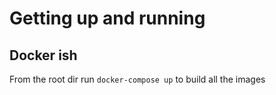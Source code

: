 # Getting up and running

## Docker ish

From the root dir run `docker-compose up` to build all the images
